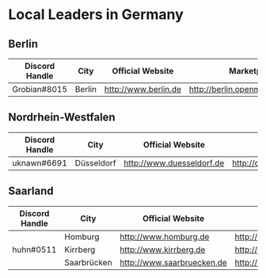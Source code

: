 # Local Leaders in Germany

## Berlin
| Discord Handle     | City          | Official Website                      |  Marketplace                              |
| ------------------ | --------------| ------------------------------------- | ------------------------------------------|
|  Grobian#8015      |  Berlin       | http://www.berlin.de                  | http://berlin.openmarketplace.org/        |

## Nordrhein-Westfalen
| Discord Handle     | City          | Official Website                      |  Marketplace                              |
| ------------------ | --------------| ------------------------------------- | ------------------------------------------|
|  uknawn#6691       |  Düsseldorf   | http://www.duesseldorf.de             | http://duesseldorf.openmarketplace.org    |

## Saarland
| Discord Handle     | City          | Official Website                      |  Marketplace                              |
| ------------------ | --------------| ------------------------------------- | ------------------------------------------|
|                    |  Homburg      | http://www.homburg.de                 | http://homburg.openmarketplace.org        |
|  huhn#0511         |  Kirrberg     | http://www.kirrberg.de                | http://kirrberg.openmarketplace.org       |
|                    |  Saarbrücken  | http://www.saarbruecken.de            | http://saarbruecken.openmarketplace.org   |

